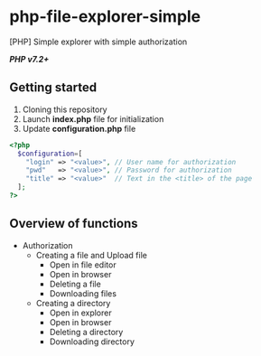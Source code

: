 # php-file-explorer-simple
[PHP] Simple explorer with simple authorization

***PHP v7.2+***

## Getting started
1. Cloning this repository
2. Launch **index.php** file for initialization
3. Update **configuration.php** file
```php
<?php
  $configuration=[
    "login" => "<value>", // User name for authorization
    "pwd"   => "<value>", // Password for authorization
    "title" => "<value>"  // Text in the <title> of the page
  ];
?>              
```
## Overview of functions
- Authorization
  - Creating a file and Upload file
    - Open in file editor
    - Open in browser
    - Deleting a file
    - Downloading files
  - Creating a directory
    - Open in explorer
    - Open in browser
    - Deleting a directory
    - Downloading directory
